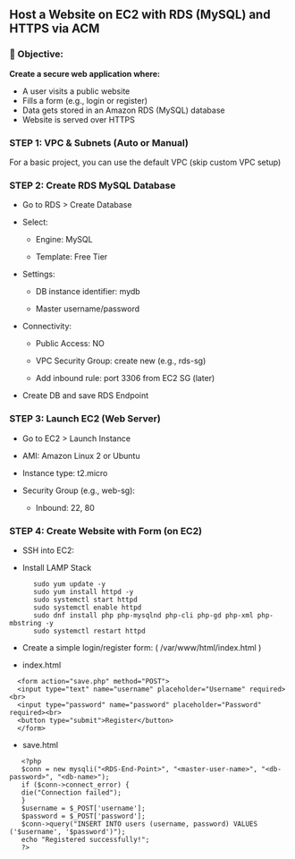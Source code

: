 ## Host a Website on EC2 with RDS (MySQL) and HTTPS via ACM


### **🎯 Objective:**
**Create a secure web application where:**

* A user visits a public website
* Fills a form (e.g., login or register)
* Data gets stored in an Amazon RDS (MySQL) database
* Website is served over HTTPS


### **STEP 1: VPC & Subnets (Auto or Manual)**

For a basic project, you can use the default VPC (skip custom VPC setup)

### **STEP 2: Create RDS MySQL Database**

* Go to RDS > Create Database

* Select:

  * Engine: MySQL

  * Template: Free Tier

* Settings:

  * DB instance identifier: mydb

  * Master username/password

* Connectivity:

  * Public Access: NO

  * VPC Security Group: create new (e.g., rds-sg)

  * Add inbound rule: port 3306 from EC2 SG (later)

* Create DB and save RDS Endpoint

### **STEP 3: Launch EC2 (Web Server)**

* Go to EC2 > Launch Instance

* AMI: Amazon Linux 2 or Ubuntu

* Instance type: t2.micro

* Security Group (e.g., web-sg):

  * Inbound: 22, 80
 
### **STEP 4: Create Website with Form (on EC2)**

* SSH into EC2:

* Install LAMP Stack

```
      sudo yum update -y
      sudo yum install httpd -y
      sudo systemctl start httpd
      sudo systemctl enable httpd
      sudo dnf install php php-mysqlnd php-cli php-gd php-xml php-mbstring -y
      sudo systemctl restart httpd
```

* Create a simple login/register form: ( /var/www/html/index.html )
    
* index.html
 
```
  <form action="save.php" method="POST">
  <input type="text" name="username" placeholder="Username" required><br>
  <input type="password" name="password" placeholder="Password" required><br>
  <button type="submit">Register</button>
  </form>
```

* save.html

```
   <?php
   $conn = new mysqli("<RDS-End-Point>", "<master-user-name>", "<db-password>", "<db-name>");
   if ($conn->connect_error) {
   die("Connection failed");
   }
   $username = $_POST['username'];
   $password = $_POST['password'];
   $conn->query("INSERT INTO users (username, password) VALUES ('$username', '$password')");
   echo "Registered successfully!";
   ?>
```

